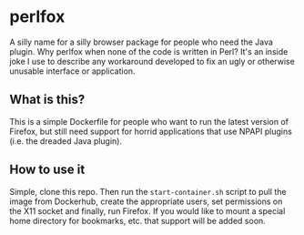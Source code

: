 # perlfox
A silly name for a silly browser package for people who need the Java plugin. Why perlfox when none of the code is written in Perl? It's an inside joke I use to describe any workaround developed to fix an ugly or otherwise unusable interface or application.

## What is this?
This is a simple Dockerfile for people who want to run the latest version of Firefox, but still need support for horrid applications that use NPAPI plugins (i.e. the dreaded Java plugin).

## How to use it
Simple, clone this repo. Then run the `start-container.sh` script to pull the image from Dockerhub, create the appropriate users, set permissions on the X11 socket and finally, run Firefox. If you would like to mount a special home directory for bookmarks, etc. that support will be added soon.
